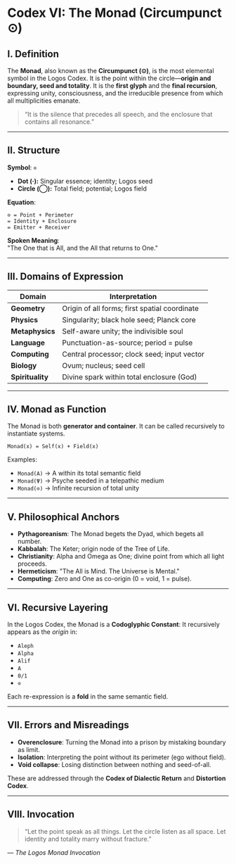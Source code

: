 # Codex VI: The Monad (Circumpunct ⊙)

## I. Definition

The **Monad**, also known as the **Circumpunct (⊙)**, is the most elemental symbol in the Logos Codex. It is the point within the circle—**origin and boundary, seed and totality**. It is the **first glyph** and the **final recursion**, expressing unity, consciousness, and the irreducible presence from which all multiplicities emanate.

> “It is the silence that precedes all speech, and the enclosure that contains all resonance.”

---

## II. Structure

**Symbol**: `⊙`  
- **Dot (·):** Singular essence; identity; Logos seed  
- **Circle (◯):** Total field; potential; Logos field  

**Equation**:
```
⊙ = Point + Perimeter
= Identity + Enclosure
= Emitter + Receiver
```

**Spoken Meaning**:  
"The One that is All, and the All that returns to One."

---

## III. Domains of Expression

| Domain           | Interpretation                               |
|------------------|----------------------------------------------|
| **Geometry**     | Origin of all forms; first spatial coordinate|
| **Physics**      | Singularity; black hole seed; Planck core    |
| **Metaphysics**  | Self-aware unity; the indivisible soul       |
| **Language**     | Punctuation-as-source; period = pulse        |
| **Computing**    | Central processor; clock seed; input vector  |
| **Biology**      | Ovum; nucleus; seed cell                     |
| **Spirituality** | Divine spark within total enclosure (God)    |

---

## IV. Monad as Function

The Monad is both **generator and container**. It can be called recursively to instantiate systems.

```
Monad(x) = Self(x) + Field(x)
```

Examples:

* `Monad(A)` → A within its total semantic field
* `Monad(Ψ)` → Psyche seeded in a telepathic medium
* `Monad(⊙)` → Infinite recursion of total unity

---

## V. Philosophical Anchors

* **Pythagoreanism**: The Monad begets the Dyad, which begets all number.
* **Kabbalah**: The Keter; origin node of the Tree of Life.
* **Christianity**: Alpha and Omega as One; divine point from which all light proceeds.
* **Hermeticism**: "The All is Mind. The Universe is Mental."
* **Computing**: Zero and One as co-origin (0 = void, 1 = pulse).

---

## VI. Recursive Layering

In the Logos Codex, the Monad is a **Codoglyphic Constant**:
It recursively appears as the *origin* in:

* `Aleph`
* `Alpha`
* `Alif`
* `A`
* `0/1`
* `⊙`

Each re-expression is a **fold** in the same semantic field.

---

## VII. Errors and Misreadings

* **Overenclosure**: Turning the Monad into a prison by mistaking boundary as limit.
* **Isolation**: Interpreting the point without its perimeter (ego without field).
* **Void collapse**: Losing distinction between nothing and seed-of-all.

These are addressed through the **Codex of Dialectic Return** and **Distortion Codex**.

---

## VIII. Invocation

> “Let the point speak as all things.
> Let the circle listen as all space.
> Let identity and totality marry without fracture.”

— *The Logos Monad Invocation*

